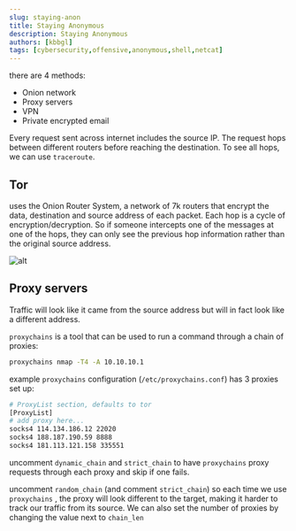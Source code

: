 ```yaml
---
slug: staying-anon
title: Staying Anonymous
description: Staying Anonymous
authors: [kbbgl]
tags: [cybersecurity,offensive,anonymous,shell,netcat]
---
```


there are 4 methods:

* Onion network
* Proxy servers
* VPN
* Private encrypted email

Every request sent across internet includes the source IP. The request hops between different routers before reaching the destination. To see all hops, we can use `traceroute`.

## Tor

uses the Onion Router System, a network of 7k routers that encrypt the data, destination and source address of each packet. Each hop is a cycle of encryption/decryption. So if someone intercepts one of the messages at one of the hops, they can only see the previous hop information rather than the original source address.

![alt](https://i.insider.com/558968d9eab8eaf3664c3a5f?width=1300&format=jpeg&auto=webp)

## Proxy servers

Traffic will look like it came from the source address but will in fact look like a different address.

`proxychains` is a tool that can be used to run a command through a chain of proxies:

```bash
proxychains nmap -T4 -A 10.10.10.1
```

example  `proxychains` configuration (`/etc/proxychains.conf`) has 3 proxies set up:

```bash
# ProxyList section, defaults to tor
[ProxyList] 
# add proxy here... 
socks4 114.134.186.12 22020 
socks4 188.187.190.59 8888 
socks4 181.113.121.158 335551
```

uncomment `dynamic_chain` and `strict_chain` to have `proxychains` proxy requests through each proxy and skip if one fails.

uncomment `random_chain` (and comment `strict_chain`) so each time we use `proxychains` , the proxy will look different to the target, making it harder to track our traffic from its source. We can also set the number of proxies by changing the value next to `chain_len`
